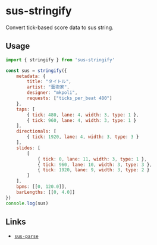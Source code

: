 # sus-stringify

Convert tick-based score data to sus string.

## Usage

```javascript
import { stringify } from 'sus-stringify'

const sus = stringify({
    metadata: {
        title: "タイトル",
        artist: "藝術家",
        designer: "mkpoli",
        requests: ["ticks_per_beat 480"]
    },
    taps: [
        { tick: 480, lane: 4, width: 3, type: 1 },
        { tick: 960, lane: 4, width: 3, type: 1 }
    ],
    directionals: [
        { tick: 1920, lane: 4, width: 3, type: 3 }
    ],
    slides: [
        [
            { tick: 0, lane: 11, width: 3, type: 1 },
            { tick: 960, lane: 10, width: 3, type: 3 },
            { tick: 1920, lane: 9, width: 3, type: 2 }
        ]
    ],
    bpms: [[0, 120.0]],
    barLengths: [[0, 4.0]]
})
console.log(sus)
```

## Links
* [``sus-parse``](https://github.com/mkpoli/sus-js/blob/main/sus-parse)